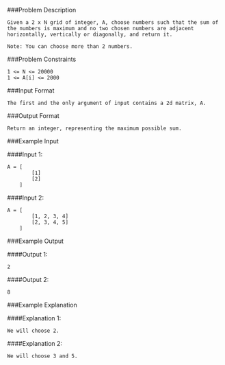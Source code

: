 ###Problem Description
```
Given a 2 x N grid of integer, A, choose numbers such that the sum of the numbers is maximum and no two chosen numbers are adjacent horizontally, vertically or diagonally, and return it.

Note: You can choose more than 2 numbers.
```


###Problem Constraints

```
1 <= N <= 20000
1 <= A[i] <= 2000
```


###Input Format

```
The first and the only argument of input contains a 2d matrix, A.
```


###Output Format

```
Return an integer, representing the maximum possible sum.
```


###Example Input

####Input 1:

```
A = [   
        [1]
        [2]    
    ]
```
####Input 2:

```
A = [   
        [1, 2, 3, 4]
        [2, 3, 4, 5]    
    ]
```

###Example Output

####Output 1:

```
2
```
####Output 2:

```
8
```


###Example Explanation

####Explanation 1:

```
We will choose 2.
```
####Explanation 2:

```
We will choose 3 and 5.
```